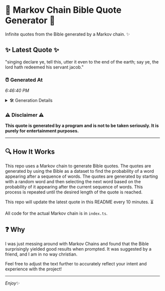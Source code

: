 # 📖 Markov Chain Bible Quote Generator 📖

Infinite quotes from the Bible generated by a Markov chain. ✨

## ✨ Latest Quote ✨
"singing declare ye, tell this, utter it even to the end of the earth; say ye, the lord hath redeemed his servant jacob."

### ⏰ Generated At
*6:46:40 PM*

<details>
    <summary>🛠️ Generation Details</summary>
    <p>
        <strong>🌱 Seed:</strong> singing<br>
        <strong>🔄 Iterations:</strong> 22<br>
        <strong>📜 Context History:</strong><br>[ singing ]: declare<br>[ singing, declare ]: ye,<br>[ singing, declare, ye, ]: tell<br>[ singing, declare, ye,, tell ]: this,<br>[ singing, declare, ye,, tell, this, ]: utter<br>[ singing, declare, ye,, tell, this,, utter ]: it<br>[ declare, ye,, tell, this,, utter, it ]: even<br>[ ye,, tell, this,, utter, it, even ]: to<br>[ tell, this,, utter, it, even, to ]: the<br>[ this,, utter, it, even, to, the ]: end<br>[ utter, it, even, to, the, end ]: of<br>[ it, even, to, the, end, of ]: the<br>[ even, to, the, end, of, the ]: earth;<br>[ to, the, end, of, the, earth; ]: say<br>[ the, end, of, the, earth;, say ]: ye,<br>[ end, of, the, earth;, say, ye, ]: the<br>[ of, the, earth;, say, ye,, the ]: lord<br>[ the, earth;, say, ye,, the, lord ]: hath<br>[ earth;, say, ye,, the, lord, hath ]: redeemed<br>[ say, ye,, the, lord, hath, redeemed ]: his<br>[ ye,, the, lord, hath, redeemed, his ]: servant<br>[ the, lord, hath, redeemed, his, servant ]: jacob.<br>
    </p>
</details>

### ⚠️ Disclaimer ⚠️
**This quote is generated by a program and is not to be taken seriously. It is purely for entertainment purposes.**

---

## 🔍 How It Works

This repo uses a Markov chain to generate Bible quotes. The quotes are generated by using the Bible as a dataset to find the probability of a word appearing after a sequence of words. The quotes are generated by starting with a random word and then selecting the next word based on the probability of it appearing after the current sequence of words. This process is repeated until the desired length of the quote is reached.

This repo will update the latest quote in this README every 10 minutes. ⏳

All code for the actual Markov chain is in `index.ts`.

## ❓ Why

I was just messing around with Markov Chains and found that the Bible surprisingly yielded good results when prompted. 
It was suggested by a friend, and I am in no way christian.

Feel free to adjust the text further to accurately reflect your intent and experience with the project!

---

*Enjoy*✨
